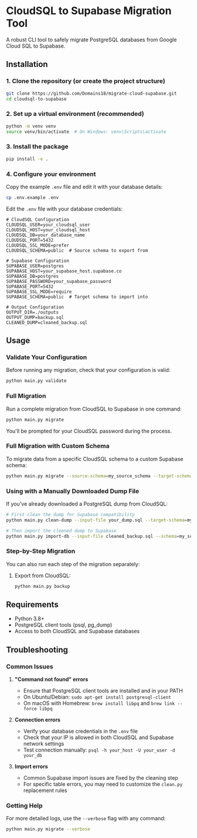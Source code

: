 # CloudSQL to Supabase Migration Tool

A robust CLI tool to safely migrate PostgreSQL databases from Google Cloud SQL to Supabase.


## Installation

### 1. Clone the repository (or create the project structure)

```bash
git clone https://github.com/Domains18/migrate-cloud-supabase.git
cd cloudsql-to-supabase
```

### 2. Set up a virtual environment (recommended)

```bash
python -m venv venv
source venv/bin/activate  # On Windows: venv\Scripts\activate
```

### 3. Install the package

```bash
pip install -e .
```

### 4. Configure your environment

Copy the example `.env` file and edit it with your database details:

```bash
cp .env.example .env
```

Edit the `.env` file with your database credentials:

```env
# CloudSQL Configuration
CLOUDSQL_USER=your_cloudsql_user
CLOUDSQL_HOST=your_cloudsql_host
CLOUDSQL_DB=your_database_name
CLOUDSQL_PORT=5432
CLOUDSQL_SSL_MODE=prefer
CLOUDSQL_SCHEMA=public  # Source schema to export from

# Supabase Configuration
SUPABASE_USER=postgres
SUPABASE_HOST=your_supabase_host.supabase.co
SUPABASE_DB=postgres
SUPABASE_PASSWORD=your_supabase_password
SUPABASE_PORT=5432
SUPABASE_SSL_MODE=require
SUPABASE_SCHEMA=public  # Target schema to import into

# Output Configuration
OUTPUT_DIR=./outputs
OUTPUT_DUMP=backup.sql
CLEANED_DUMP=cleaned_backup.sql
```

## Usage

### Validate Your Configuration

Before running any migration, check that your configuration is valid:

```bash
python main.py validate
```

### Full Migration

Run a complete migration from CloudSQL to Supabase in one command:

```bash
python main.py migrate
```

You'll be prompted for your CloudSQL password during the process.

### Full Migration with Custom Schema

To migrate data from a specific CloudSQL schema to a custom Supabase schema:

```bash
python main.py migrate --source-schema=my_source_schema --target-schema=my_target_schema
```

### Using with a Manually Downloaded Dump File

If you've already downloaded a PostgreSQL dump from CloudSQL:

```bash
# First clean the dump for Supabase compatibility
python main.py clean-dump --input-file your_dump.sql --target-schema=my_schema

# Then import the cleaned dump to Supabase
python main.py import-db --input-file cleaned_backup.sql --schema=my_schema
```

### Step-by-Step Migration

You can also run each step of the migration separately:

1. Export from CloudSQL:
   ```bash
   python main.py backup

## Requirements

- Python 3.8+
- PostgreSQL client tools (psql, pg_dump)
- Access to both CloudSQL and Supabase databases

## Troubleshooting

### Common Issues

1. **"Command not found" errors**
   - Ensure that PostgreSQL client tools are installed and in your PATH
   - On Ubuntu/Debian: `sudo apt-get install postgresql-client`
   - On macOS with Homebrew: `brew install libpq` and `brew link --force libpq`

2. **Connection errors**
   - Verify your database credentials in the `.env` file
   - Check that your IP is allowed in both CloudSQL and Supabase network settings
   - Test connection manually: `psql -h your_host -U your_user -d your_db`

3. **Import errors**
   - Common Supabase import issues are fixed by the cleaning step
   - For specific table errors, you may need to customize the `clean.py` replacement rules

### Getting Help

For more detailed logs, use the `--verbose` flag with any command:

```bash
python main.py migrate --verbose
```